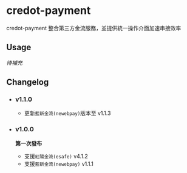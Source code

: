 # credot-payment

credot-payment 整合第三方金流服務，並提供統一操作介面加速串接效率

## Usage

_待補充_

## Changelog

- ### v1.1.0

  - 更新`藍新金流(newebpay)`版本至 v1.1.3

- ### v1.0.0

  **第一次發布**

  - 支援`紅陽金流(esafe)` v4.1.2
  - 支援`藍新金流(newebpay)` v1.1.1
